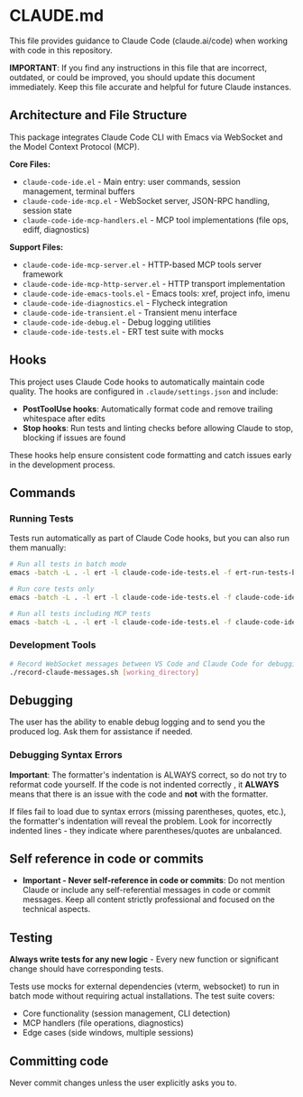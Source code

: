 # CLAUDE.md

This file provides guidance to Claude Code (claude.ai/code) when working with code in this repository.

**IMPORTANT**: If you find any instructions in this file that are incorrect, outdated, or could be improved, you should update this document immediately. Keep this file accurate and helpful for future Claude instances.

## Architecture and File Structure

This package integrates Claude Code CLI with Emacs via WebSocket and the Model Context Protocol (MCP).

**Core Files:**
- `claude-code-ide.el` - Main entry: user commands, session management, terminal buffers
- `claude-code-ide-mcp.el` - WebSocket server, JSON-RPC handling, session state
- `claude-code-ide-mcp-handlers.el` - MCP tool implementations (file ops, ediff, diagnostics)

**Support Files:**
- `claude-code-ide-mcp-server.el` - HTTP-based MCP tools server framework
- `claude-code-ide-mcp-http-server.el` - HTTP transport implementation
- `claude-code-ide-emacs-tools.el` - Emacs tools: xref, project info, imenu
- `claude-code-ide-diagnostics.el` - Flycheck integration
- `claude-code-ide-transient.el` - Transient menu interface
- `claude-code-ide-debug.el` - Debug logging utilities
- `claude-code-ide-tests.el` - ERT test suite with mocks

## Hooks

This project uses Claude Code hooks to automatically maintain code quality. The hooks are configured in `.claude/settings.json` and include:
- **PostToolUse hooks**: Automatically format code and remove trailing whitespace after edits
- **Stop hooks**: Run tests and linting checks before allowing Claude to stop, blocking if issues are found

These hooks help ensure consistent code formatting and catch issues early in the development process.

## Commands

### Running Tests

Tests run automatically as part of Claude Code hooks, but you can also run them manually:
```bash
# Run all tests in batch mode
emacs -batch -L . -l ert -l claude-code-ide-tests.el -f ert-run-tests-batch-and-exit

# Run core tests only
emacs -batch -L . -l ert -l claude-code-ide-tests.el -f claude-code-ide-run-tests

# Run all tests including MCP tests
emacs -batch -L . -l ert -l claude-code-ide-tests.el -f claude-code-ide-run-all-tests
```

### Development Tools

```bash
# Record WebSocket messages between VS Code and Claude Code for debugging
./record-claude-messages.sh [working_directory]
```

## Debugging

The user has the ability to enable debug logging and to send you the produced log. Ask them for assistance if needed.

### Debugging Syntax Errors

**Important**: The formatter's indentation is ALWAYS correct, so do not try to reformat code yourself. If the code is not indented correctly , it **ALWAYS** means that there is an issue with the code and **not** with the formatter.

If files fail to load due to syntax errors (missing parentheses, quotes, etc.), the formatter's indentation will reveal the problem. Look for incorrectly indented lines - they indicate where parentheses/quotes are unbalanced.

## Self reference in code or commits

- **Important - Never self-reference in code or commits**: Do not mention Claude or include any self-referential messages in code or commit messages. Keep all content strictly professional and focused on the technical aspects.

## Testing

**Always write tests for any new logic** - Every new function or significant change should have corresponding tests.

Tests use mocks for external dependencies (vterm, websocket) to run in batch mode without requiring actual installations. The test suite covers:
- Core functionality (session management, CLI detection)
- MCP handlers (file operations, diagnostics)
- Edge cases (side windows, multiple sessions)

## Committing code
Never commit changes unless the user explicitly asks you to.
